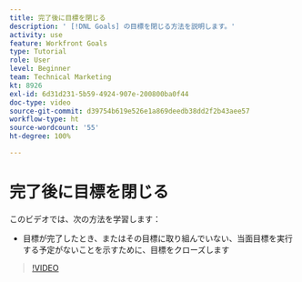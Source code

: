 ```yaml
---
title: 完了後に目標を閉じる
description: ' [!DNL Goals] の目標を閉じる方法を説明します。'
activity: use
feature: Workfront Goals
type: Tutorial
role: User
level: Beginner
team: Technical Marketing
kt: 8926
exl-id: 6d31d231-5b59-4924-907e-200800ba0f44
doc-type: video
source-git-commit: d39754b619e526e1a869deedb38dd2f2b43aee57
workflow-type: ht
source-wordcount: '55'
ht-degree: 100%

---
```


# 完了後に目標を閉じる

このビデオでは、次の方法を学習します：

* 目標が完了したとき、またはその目標に取り組んでいない、当面目標を実行する予定がないことを示すために、目標をクローズします

>[!VIDEO](https://video.tv.adobe.com/v/335198/?quality=12)
